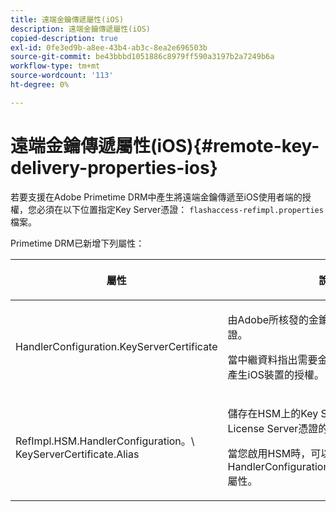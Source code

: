 ```yaml
---
title: 遠端金鑰傳遞屬性(iOS)
description: 遠端金鑰傳遞屬性(iOS)
copied-description: true
exl-id: 0fe3ed9b-a8ee-43b4-ab3c-8ea2e696503b
source-git-commit: be43bbbd1051886c8979ff590a3197b2a7249b6a
workflow-type: tm+mt
source-wordcount: '113'
ht-degree: 0%

---
```


# 遠端金鑰傳遞屬性(iOS){#remote-key-delivery-properties-ios}

若要支援在Adobe Primetime DRM中產生將遠端金鑰傳遞至iOS使用者端的授權，您必須在以下位置指定Key Server憑證： `flashaccess-refimpl.properties` 檔案。

Primetime DRM已新增下列屬性：

<table frame="all" colsep="1" rowsep="1" class="+ topic/table adobe-d/table " id="table_xz2_lwy_n4"> 
 <thead class="- topic/thead "> 
  <tr rowsep="1" class="- topic/row "> 
   <th colname="1" class="- topic/entry entry"> <p class="- topic/p ">屬性 </p> </th> 
   <th colname="2" class="- topic/entry entry"> <p class="- topic/p ">說明 </p> </th> 
  </tr> 
 </thead>
 <tbody class="- topic/tbody "> 
  <tr rowsep="1" class="- topic/row "> 
   <td colname="1" class="- topic/entry "><span class="codeph"> HandlerConfiguration.KeyServerCertificate</span> </td> 
   <td colname="2" class="- topic/entry "> <p>由Adobe所核發的金鑰伺服器授權伺服器憑證。 </p> <p>當中繼資料指出需要金鑰伺服器時，此憑證會產生iOS裝置的授權。 </p> </td> 
  </tr> 
  <tr rowsep="0" class="- topic/row "> 
   <td colname="1" class="- topic/entry "><span class="codeph"> RefImpl.HSM.HandlerConfiguration。\ KeyServerCertificate.Alias</span> </td> 
   <td colname="2" class="- topic/entry "> <p>儲存在HSM上的Key Server之Adobe核發的License Server憑證的別名。 </p> <p>當您啟用HSM時，可以套用此屬性，而不是 <span class="codeph"> HandlerConfiguration.KeyServerCertificate</span> 屬性。 </p> </td> 
  </tr> 
 </tbody> 
</table>
